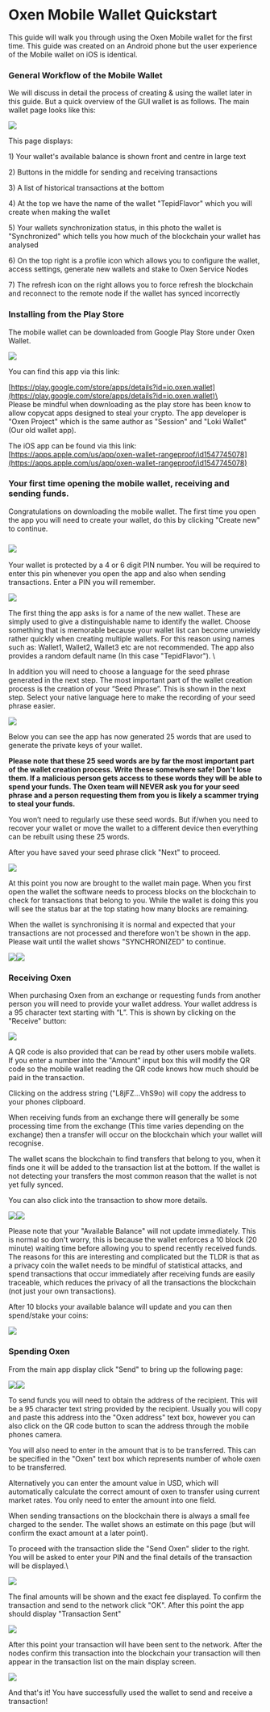# Oxen Mobile Wallet Quickstart

This guide will walk you through using the Oxen Mobile wallet for the first time. This guide was created on an Android phone but the user experience of the Mobile wallet on iOS is identical.

### **General Workflow of the Mobile Wallet**

We will discuss in detail the process of creating & using the wallet later in this guide. But a quick overview of the GUI wallet is as follows. The main wallet page looks like this:

![](../../.gitbook/assets/Main.jpeg)

This page displays:

1\) Your wallet's available balance is shown front and centre in large text

2\) Buttons in the middle for sending and receiving transactions

3\) A list of historical transactions at the bottom

4\) At the top we have the name of the wallet "TepidFlavor" which you will create when making the wallet

5\) Your wallets synchronization status, in this photo the wallet is "Synchronized" which tells you how much of the blockchain your wallet has analysed

6\) On the top right is a profile icon which allows you to configure the wallet, access settings, generate new wallets and stake to Oxen Service Nodes

7\) The refresh icon on the right allows you to force refresh the blockchain and reconnect to the remote node if the wallet has synced incorrectly

### Installing from the Play Store

The mobile wallet can be downloaded from Google Play Store under Oxen Wallet.

![](../../.gitbook/assets/1.jpeg)

You can find this app via this link:

[https://play.google.com/store/apps/details?id=io.oxen.wallet](https://play.google.com/store/apps/details?id=io.oxen.wallet)\
\
Please be mindful when downloading as the play store has been know to allow copycat apps designed to steal your crypto. The app developer is "Oxen Project" which is the same author as "Session" and "Loki Wallet" (Our old wallet app).

The iOS app can be found via this link:\
[https://apps.apple.com/us/app/oxen-wallet-rangeproof/id1547745078](https://apps.apple.com/us/app/oxen-wallet-rangeproof/id1547745078)

### Your first time opening the mobile wallet, receiving and sending funds.

Congratulations on downloading the mobile wallet. The first time you open the app you will need to create your wallet, do this by clicking "Create new" to continue.

### ![](<../../.gitbook/assets/2 (1).jpeg>)

Your wallet is protected by a 4 or 6 digit PIN number. You will be required to enter this pin whenever you open the app and also when sending transactions. Enter a PIN you will remember.

![](<../../.gitbook/assets/3 (1) (1) (1) (1).jpeg>)

The first thing the app asks is for a name of the new wallet. These are simply used to give a distinguishable name to identify the wallet. Choose something that is memorable because your wallet list can become unwieldy rather quickly when creating multiple wallets. For this reason using names such as: Wallet1, Wallet2, Wallet3 etc are not recommended. The app also provides a random default name (In this case "TepidFlavor"). \


In addition you will need to choose a language for the seed phrase generated in the next step. The most important part of the wallet creation process is the creation of your “Seed Phrase”. This is shown in the next step. Select your native language here to make the recording of your seed phrase easier.

![](<../../.gitbook/assets/4 (1) (1) (1) (1) (1).jpeg>)

Below you can see the app has now generated 25 words that are used to generate the private keys of your wallet.

**Please note that these 25 seed words are by far the most important part of the wallet creation process. Write these somewhere safe! Don't lose them. If a malicious person gets access to these words they will be able to spend your funds. The Oxen team will NEVER ask you for your seed phrase and a person requesting them from you is likely a scammer trying to steal your funds.**

You won’t need to regularly use these seed words. But if/when you need to recover your wallet or move the wallet to a different device then everything can be rebuilt using these 25 words.

After you have saved your seed phrase click "Next" to proceed.

![](../../.gitbook/assets/5.jpeg)

At this point you now are brought to the wallet main page. When you first open the wallet the software needs to process blocks on the blockchain to check for transactions that belong to you. While the wallet is doing this you will see the status bar at the top stating how many blocks are remaining.

When the wallet is synchronising it is normal and expected that your transactions are not processed and therefore won't be shown in the app. Please wait until the wallet shows "SYNCHRONIZED" to continue.

![](<../../.gitbook/assets/6 (1).jpeg>)![](<../../.gitbook/assets/7 (1) (1) (1) (1).jpeg>)

### Receiving Oxen

When purchasing Oxen from an exchange or requesting funds from another person you will need to provide your wallet address. Your wallet address is a 95 character text starting with “L”. This is shown by clicking on the "Receive" button:

![](../../.gitbook/assets/8.jpeg)

A QR code is also provided that can be read by other users mobile wallets. If you enter a number into the "Amount" input box this will modify the QR code so the mobile wallet reading the QR code knows how much should be paid in the transaction.

Clicking on the address string ("L8jFZ...VhS9o) will copy the address to your phones clipboard.

When receiving funds from an exchange there will generally be some processing time from the exchange (This time varies depending on the exchange) then a transfer will occur on the blockchain which your wallet will recognise.

The wallet scans the blockchain to find transfers that belong to you, when it finds one it will be added to the transaction list at the bottom. If the wallet is not detecting your transfers the most common reason that the wallet is not yet fully synced.

You can also click into the transaction to show more details.

![](../../.gitbook/assets/9.jpeg)![](<../../.gitbook/assets/10 (1) (1) (1) (1) (2) (2).jpeg>)

Please note that your "Available Balance" will not update immediately. This is normal so don't worry, this is because the wallet enforces a 10 block (20 minute) waiting time before allowing you to spend recently received funds. The reasons for this are interesting and complicated but the TLDR is that as a privacy coin the wallet needs to be mindful of statistical attacks, and spend transactions that occur immediately after receiving funds are easily traceable, which reduces the privacy of all the transactions the blockchain (not just your own transactions).

After 10 blocks your available balance will update and you can then spend/stake your coins:

![](<../../.gitbook/assets/11 (1).jpeg>)

### Spending Oxen

From the main app display click "Send" to bring up the following page:

![](../../.gitbook/assets/12.jpeg)![](../../.gitbook/assets/13.jpeg)

To send funds you will need to obtain the address of the recipient. This will be a 95 character text string provided by the recipient. Usually you will copy and paste this address into the "Oxen address" text box, however you can also click on the QR code button to scan the address through the mobile phones camera.

You will also need to enter in the amount that is to be transferred. This can be specified in the "Oxen" text box which represents number of whole oxen to be transferred.

Alternatively you can enter the amount value in USD, which will automatically calculate the correct amount of oxen to transfer using current market rates. You only need to enter the amount into one field.

When sending transactions on the blockchain there is always a small fee charged to the sender. The wallet shows an estimate on this page (but will confirm the exact amount at a later point).

To proceed with the transaction slide the "Send Oxen" slider to the right. You will be asked to enter your PIN and the final details of the transaction will be displayed.\


![](../../.gitbook/assets/15.jpeg)

The final amounts will be shown and the exact fee displayed. To confirm the transaction and send to the network click "OK". After this point the app should display "Transaction Sent"

![](<../../.gitbook/assets/16 (1).jpeg>)

After this point your transaction will have been sent to the network. After the nodes confirm this transaction into the blockchain your transaction will then appear in the transaction list on the main display screen.

![](<../../.gitbook/assets/17 (1).jpeg>)

And that's it! You have successfully used the wallet to send and receive a transaction!

